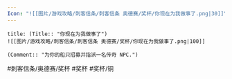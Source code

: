 ```yaml
---
Icon: "![[图片/游戏攻略/刺客信条/刺客信条 奥德赛/奖杯/你现在为我做事了.png|30]]"
---
```

```ad-common-bronze-trophy
title: (Title:: "你现在为我做事了")
![[图片/游戏攻略/刺客信条/刺客信条 奥德赛/奖杯/你现在为我做事了.png|100]]

(Comment:: "为你的船只招募并指派一名传奇 NPC.")
```

#刺客信条/奥德赛/奖杯 #奖杯 #奖杯/铜
